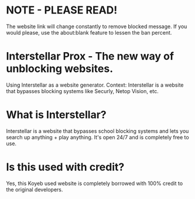 # NOTE - PLEASE READ!
The website link will change constantly to remove blocked message. If you would please, use the about:blank feature to lessen the ban percent.

# Interstellar Prox - The new way of unblocking websites.
Using Interstellar as a website generator. Context: Interstellar is a website that bypasses blocking systems like Securly, Netop Vision, etc.

# What is Interstellar?
Interstellar is a website that bypasses school blocking systems and lets you search up anything + play anything. It's open 24/7 and is completely free to use.

# Is this used with credit?
Yes, this Koyeb used website is completely borrowed with 100% credit to the original developers.
